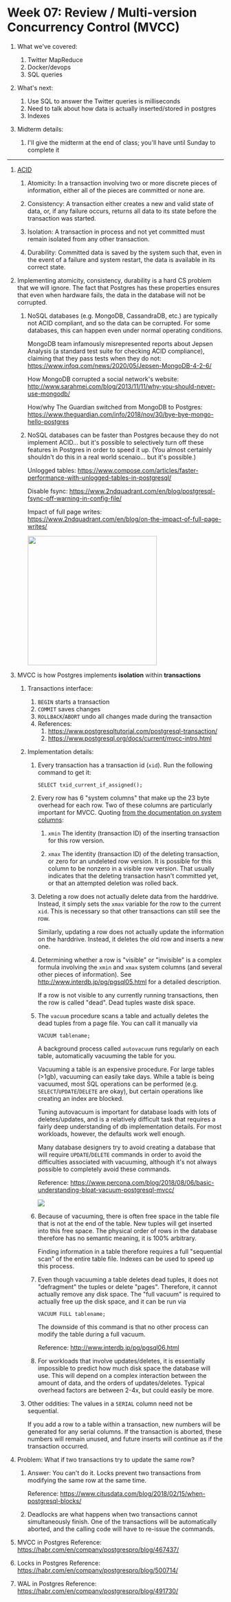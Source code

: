 # Week 07: Review / Multi-version Concurrency Control (MVCC)

1. What we've covered:
    1. Twitter MapReduce
    1. Docker/devops
    1. SQL queries

1. What's next:
    1. Use SQL to answer the Twitter queries is milliseconds
    1. Need to talk about how data is actually inserted/stored in postgres
    1. Indexes

1. Midterm details:
    1. I'll give the midterm at the end of class; you'll have until Sunday to complete it

---

1. [ACID](https://en.wikipedia.org/wiki/ACID)

    1. Atomicity: In a transaction involving two or more discrete pieces of information, either all of the pieces are committed or none are.

    1. Consistency: A transaction either creates a new and valid state of data, or, if any failure occurs, returns all data to its state before the transaction was started.

    1. Isolation: A transaction in process and not yet committed must remain isolated from any other transaction.

    1. Durability: Committed data is saved by the system such that, even in the event of a failure and system restart, the data is available in its correct state.

1. Implementing atomicity, consistency, durability is a hard CS problem that we will ignore.
   The fact that Postgres has these properties ensures that even when hardware fails,
   the data in the database will not be corrupted.

   1. NoSQL databases (e.g. MongoDB, CassandraDB, etc.) are typically not ACID compliant,
      and so the data can be corrupted.
      For some databases, this can happen even under normal operating conditions.

      MongoDB team infamously misrepresented reports about Jepsen Analysis (a standard test suite for checking ACID compliance),
      claiming that they pass tests when they do not: https://www.infoq.com/news/2020/05/Jepsen-MongoDB-4-2-6/

      How MongoDB corrupted a social network's website: http://www.sarahmei.com/blog/2013/11/11/why-you-should-never-use-mongodb/

      How/why The Guardian switched from MongoDB to Postgres: https://www.theguardian.com/info/2018/nov/30/bye-bye-mongo-hello-postgres

   1. NoSQL databases can be faster than Postgres because they do not implement ACID...
      but it's possible to selectively turn off these features in Postgres in order to speed it up.
      (You almost certainly shouldn't do this in a real world scenaio... but it's possible.)

      Unlogged tables: https://www.compose.com/articles/faster-performance-with-unlogged-tables-in-postgresql/

      Disable fsync: https://www.2ndquadrant.com/en/blog/postgresql-fsync-off-warning-in-config-file/

      Impact of full page writes: https://www.2ndquadrant.com/en/blog/on-the-impact-of-full-page-writes/

      <img src=nosql.jpeg width=300px />

1. MVCC is how Postgres implements **isolation** within **transactions**

    1. Transactions interface:
        1. `BEGIN` starts a transaction
        1. `COMMIT` saves changes
        1. `ROLLBACK`/`ABORT` undo all changes made during the transaction
        1. References: 
            1. https://www.postgresqltutorial.com/postgresql-transaction/
            1. https://www.postgresql.org/docs/current/mvcc-intro.html

    1. Implementation details:
        1. Every transaction has a transaction id (`xid`).
           Run the following command to get it:
           ```
           SELECT txid_current_if_assigned();
           ```

        1. Every row has 6 "system columns" that make up the 23 byte overhead for each row.
           Two of these columns are particularly important for MVCC.
           Quoting [from the documentation on system columns](https://www.postgresql.org/docs/13/ddl-system-columns.html):

           1. `xmin`
              The identity (transaction ID) of the inserting transaction for this row version.

           1. `xmax`
              The identity (transaction ID) of the deleting transaction, or zero for an undeleted row version.
              It is possible for this column to be nonzero in a visible row version.
              That usually indicates that the deleting transaction hasn't committed yet, or that an attempted deletion was rolled back.

        1. Deleting a row does not actually delete data from the harddrive.
           Instead, it simply sets the `xmax` variable for the row to the current `xid`.
           This is necessary so that other transactions can still see the row.

           Similarly, updating a row does not actually update the information on the harddrive.
           Instead, it deletes the old row and inserts a new one.

        1. Determining whether a row is "visible" or "invisible" is a complex formula involving the `xmin` and `xmax` system columns (and several other pieces of information).
           See http://www.interdb.jp/pg/pgsql05.html for a detailed description.

           If a row is not visible to any currently running transactions,
           then the row is called "dead".
           Dead tuples waste disk space.

        1. The `vacuum` procedure scans a table and actually deletes the dead tuples from a page file.
           You can call it manually via
           ```
           VACUUM tablename;
           ```
           A background process called `autovacuum` runs regularly on each table, automatically vacuuming the table for you. 

           Vacuuming a table is an expensive procedure.
           For large tables (>1gb),
           vacuuming can easily take days.
           While a table is being vacuumed,
           most SQL operations can be performed (e.g. `SELECT`/`UPDATE`/`DELETE` are okay),
           but certain operations like creating an index are blocked.

           Tuning autovacuum is important for database loads with lots of deletes/updates,
           and is a relatively difficult task that requires a fairly deep understanding of db implementation details.
           For most workloads, however, the defaults work well enough.

           Many database designers try to avoid creating a database that will require `UPDATE`/`DELETE` commands in order to avoid the difficulties associated with vacuuming,
           although it's not always possible to completely avoid these commands.

           Reference: https://www.percona.com/blog/2018/08/06/basic-understanding-bloat-vacuum-postgresql-mvcc/

           <img src=autovacuum.jpeg />

        1. Because of vacuuming,
           there is often free space in the table file that is not at the end of the table.
           New tuples will get inserted into this free space.
           The physical order of rows in the database therefore has no semantic meaning,
           it is 100% arbitrary.

           Finding information in a table therefore requires a full "sequential scan" of the entire table file.
           Indexes can be used to speed up this process.


        1. Even though vacuuming a table deletes dead tuples,
           it does not "defragment" the tuples or delete "pages".
           Therefore, it cannot actually remove any disk space.
           The "full vacuum" is required to actually free up the disk space,
           and it can be run via
           ```
           VACUUM FULL tablename;
           ```
           The downside of this command is that no other process can modify the table during a full vacuum.

           Reference: http://www.interdb.jp/pg/pgsql06.html

        1. For workloads that involve updates/deletes,
           it is essentially impossible to predict how much disk space the database will use.
           This will depend on a complex interaction between the amount of data, and the orders of updates/deletes.
           Typical overhead factors are between 2-4x,
           but could easily be more.

    1. Other oddities:
       The values in a `SERIAL` column need not be sequential.

       If you add a row to a table within a transaction,
       new numbers will be generated for any serial columns.
       If the transaction is aborted,
       these numbers will remain unused,
       and future inserts will continue as if the transaction occurred.

1. Problem:
   What if two transactions try to update the same row?

   1. Answer:
      You can't do it.
      Locks prevent two transactions from modifying the same row at the same time.

      Reference: https://www.citusdata.com/blog/2018/02/15/when-postgresql-blocks/

   1. Deadlocks are what happens when two transactions cannot simultaneously finish.
      One of the transactions will be automatically aborted,
      and the calling code will have to re-issue the commands.

1. MVCC in Postgres Reference: https://habr.com/en/company/postgrespro/blog/467437/
1. Locks in Postgres Reference: https://habr.com/en/company/postgrespro/blog/500714/
1. WAL in Postgres Reference: https://habr.com/en/company/postgrespro/blog/491730/
